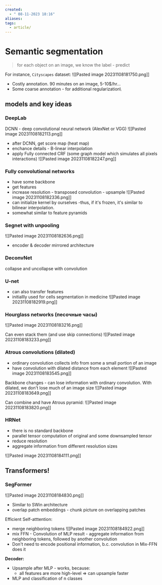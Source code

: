 ```yaml
---
created:
  - " 08-11-2023 18:16"
aliases: 
tags:
  - article/
---
```


# Semantic segmentation

> for each object on an image, we know the label - predict

For instance, `Cityscapes` dataset:
![[Pasted image 20231108181750.png]]

- Costly annotation. 90 minutes on an image, 5-10\$/hr...
- Some coarse annotation - for additional regularization\

## models and key ideas

### DeepLab
DCNN - deep convolutional neural network (AlexNet or VGG)
![[Pasted image 20231108182113.png]]
- after DCNN, get score map (heat map)
- enchance details - B-linear interpolation
- apply Fully connected CRF (some graph model which simulates all pixels interactions)
![[Pasted image 20231108182247.png]]


### Fully convolutional networks

- have some backbone
- get features
- increase resolution - transposed convolution - upsample
![[Pasted image 20231108182336.png]]
- can initialize kernel by ourselves -thus, if it's frozen, it's similar to bilinear interpolation.
- somewhat similar to feature pyramids

### Segnet with unpooling
![[Pasted image 20231108182636.png]]
- encoder & decoder mirrored architecture

### DeconvNet
collapse and uncollapse with convolution

### U-net
- can also transfer features
- initiallly used for cells segmentation in medicine
![[Pasted image 20231108182919.png]]

### Hourglass networks (песочные часы)

![[Pasted image 20231108183216.png]]

Can even stack them (and use skip connections)
![[Pasted image 20231108183233.png]]

### Atrous convolutions (dilated)
- ordinary convolution collects info from some a small portion of an image
- have convolution with dilated distance from each element
![[Pasted image 20231108183545.png]]

Backbone changes - can lose information with ordinary convolution. With dilated, we don't lose much of an image size
![[Pasted image 20231108183649.png]]


Can combine and have Atrous pyramid:
![[Pasted image 20231108183820.png]]


### HRNet
- there is no standard backbone 
- parallel tensor computation of original and some downsampled tensor
- reduce resolution
- aggregate information from different resolution sizes

![[Pasted image 20231108184111.png]]


## Transformers!

### SegFormer
![[Pasted image 20231108184830.png]]
- Similar to SWin architecture
- overlap patch embeddings - chunk picture on overlapping patches

Efficient Self-atttention:
- merge neighboring tokens
![[Pasted image 20231108184922.png]]
- mix FFN - Convolution of MLP result - aggregate information from neighboring tokens, followed by another convolution
- Don't need to encode positional information, b.c. convolution in Mix-FFN does it

**Decoder:**
- Upsample after MLP - works, because:
	- all features are more high-level => can upsample faster
- MLP and classification of n classes

